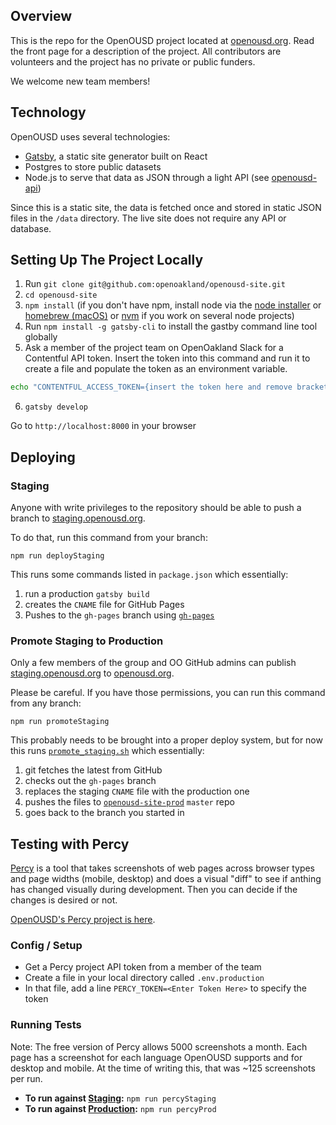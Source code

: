 ## Overview

This is the repo for the OpenOUSD project located at [openousd.org](https://openousd.org). Read the front page for a description of the project. All contributors are volunteers and the project has no private or public funders.

We welcome new team members!

## Technology

OpenOUSD uses several technologies:
* [Gatsby](https://www.gatsbyjs.org/), a static site generator built on React
* Postgres to store public datasets
* Node.js to serve that data as JSON through a light API (see [openousd-api](https://github.com/openoakland/openousd-api/))

Since this is a static site, the data is fetched once and stored in static JSON files in the `/data` directory. The live site does not require any API or database.


## Setting Up The Project Locally

1. Run `git clone git@github.com:openoakland/openousd-site.git`
2. `cd openousd-site`
3. `npm install` (if you don't have npm, install node via the [node installer](https://nodejs.org/en/download/) or [homebrew (macOS)](https://formulae.brew.sh/formula/node) or [nvm](https://github.com/nvm-sh/nvm#installing-and-updating) if you work on several node projects)
4. Run `npm install -g gatsby-cli` to install the gastby command line tool globally
5. Ask a member of the project team on OpenOakland Slack for a Contentful API token. Insert the token into this command and run it to create a file and populate the token as an environment variable.
```bash
echo "CONTENTFUL_ACCESS_TOKEN={insert the token here and remove brackets}" > .env.development
```
6. `gatsby develop`

Go to `http://localhost:8000` in your browser

## Deploying

### Staging

Anyone with write privileges to the repository should be able to push a branch to [staging.openousd.org](staging.openousd.org).

To do that, run this command from your branch:
```
npm run deployStaging
```

This runs some commands listed in `package.json` which essentially:
1. run a production `gatsby build`
2. creates the `CNAME` file for GitHub Pages
3. Pushes to the `gh-pages` branch using [`gh-pages`](https://github.com/tschaub/gh-pages)

### Promote Staging to Production

Only a few members of the group and OO GitHub admins can publish [staging.openousd.org](staging.openousd.org) to [openousd.org](openousd.org).

Please be careful. If you have those permissions, you can run this command from any branch:

```
npm run promoteStaging
```

This probably needs to be brought into a proper deploy system, but for now this runs [`promote_staging.sh`](https://github.com/openoakland/openousd-site/blob/sankey-adjust/scripts/promote_staging.sh) which essentially:
1. git fetches the latest from GitHub
2. checks out the `gh-pages` branch
3. replaces the staging `CNAME` file with the production one
4. pushes the files to [`openousd-site-prod`](https://github.com/openoakland/openousd-site-prod) `master` repo
5. goes back to the branch you started in

## Testing with Percy
[Percy](https://percy.io/) is a tool that takes screenshots of web pages across browser types and page widths (mobile, desktop) and does a visual "diff" to see if anthing has changed visually during development. Then you can decide if the changes is desired or not.

[OpenOUSD's Percy project is here](https://percy.io/559d3e9c/openousd).

### Config / Setup
* Get a Percy project API token from a member of the team
* Create a file in your local directory called `.env.production`
* In that file, add a line `PERCY_TOKEN=<Enter Token Here>` to specify the token

### Running Tests
Note: The free version of Percy allows 5000 screenshots a month. Each page has a screenshot for each language OpenOUSD supports and for desktop and mobile. At the time of writing this, that was ~125 screenshots per run.

* **To run against [Staging](https://staging.openousd.org):** `npm run percyStaging`
* **To run against [Production](https://openousd.org):** `npm run percyProd`

